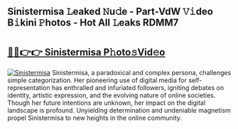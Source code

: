 ## Sinistermisa 𝙻eaked 𝙽u𝚍e - Part-VdW 𝚅𝚒deo B𝚒kini 𝙿hotos - Hot All 𝙻eaks RDMM7

# <h2><a href="http://ld0ruco.urlbe.top/?page=Sinistermisa">🔗🔗👉👉 Sinistermisa P𝚑oto𝚜Vid𝚎o</a></h2>

[![Sinistermisa](https://i.imgur.com/eBuTRDB.gif)](http://ld0ruco.urlbe.top/?page=Sinistermisa)
Sinistermisa, a paradoxical and complex persona, challenges simple categorization. Her pioneering use of digital media for self-representation has enthralled and infuriated followers, igniting debates on identity, artistic expression, and the evolving nature of online societies. Though her future intentions are unknown, her impact on the digital landscape is profound. Unyielding determination and undeniable magnetism propel Sinistermisa to new heights in the online community.
